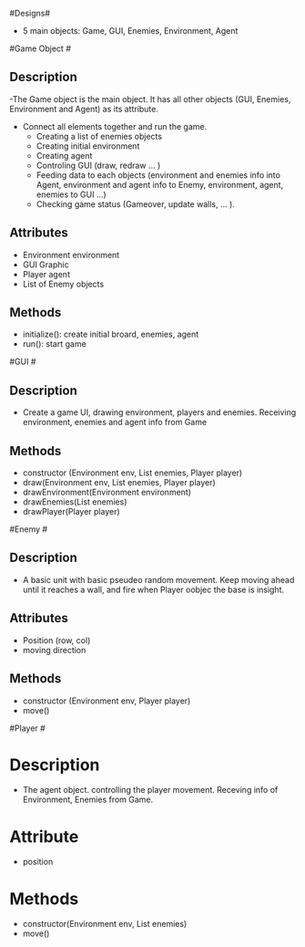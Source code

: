 #Designs#
 - 5 main objects: Game, GUI, Enemies, Environment, Agent

#Game Object # 

## Description ##
-The Game object is the main object. It has all other objects (GUI, Enemies, Environment and Agent) as its attribute.
- Connect all elements together and run the game.
  + Creating a list of enemies objects
  + Creating initial environment
  + Creating agent
  + Controling GUI (draw, redraw ... )
  + Feeding data to each objects (environment and enemies info into Agent, environment and agent info to Enemy, environment, agent, enemies to GUI ...)
  + Checking game status (Gameover, update walls, ... ).

## Attributes ##
- Environment environment
- GUI Graphic
- Player agent
- List of Enemy objects

## Methods ##
- initialize(): create initial broard, enemies, agent
- run(): start game

#GUI #

## Description ##
- Create a game UI, drawing environment, players and enemies. Receiving environment, enemies and agent info from Game

## Methods ##
- constructor (Environment env, List<Enemy> enemies, Player player)
- draw(Environment env, List<Enemy> enemies, Player player)
- drawEnvironment(Environment environment)
- drawEnemies(List<Enemy> enemies)
- drawPlayer(Player player)

#Enemy #

## Description ##
- A basic unit with basic pseudeo random movement. Keep moving ahead until it reaches a wall, and fire when Player oobjec the base is insight. 

## Attributes ##
- Position (row, col)
- moving direction

## Methods ##
- constructor (Environment env, Player player)
- move()

#Player #

# Description ##
- The agent object. controlling the player movement. Receving info of Environment, Enemies from Game.

# Attribute ##
- position

# Methods ##
- constructor(Environment env, List<Enemy> enemies)
- move()
